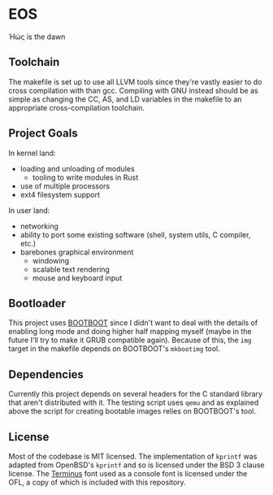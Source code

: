 # EOS

Ἠώς is the dawn

## Toolchain

The makefile is set up to use all LLVM tools since they're vastly easier to do
cross compilation with than gcc. Compiling with GNU instead should be as simple
as changing the CC, AS, and LD variables in the makefile to an appropriate
cross-compilation toolchain.

## Project Goals

In kernel land:
- loading and unloading of modules
    - tooling to write modules in Rust
- use of multiple processors
- ext4 filesystem support

In user land:
- networking
- ability to port some existing software (shell, system utils, C compiler, etc.)
- barebones graphical environment
    - windowing
    - scalable text rendering
    - mouse and keyboard input

## Bootloader

This project uses [BOOTBOOT](https://gitlab.com/bztsrc/bootboot/) since I didn't
want to deal with the details of enabling long mode and doing higher half
mapping myself (maybe in the future I'll try to make it GRUB compatible again).
Because of this, the `img` target in the makefile depends on BOOTBOOT's
`mkbootimg` tool.

## Dependencies

Currently this project depends on several headers for the C standard library
that aren't distributed with it. The testing script uses `qemu` and as explained
above the script for creating bootable images relies on BOOTBOOT's tool.

## License

Most of the codebase is MIT licensed. The implementation of `kprintf` was
adapted from OpenBSD's `kprintf` and so is licensed under the BSD 3 clause
license. The [Terminus](https://terminus-font.sourceforge.net/) font used as a
console font is licensed under the OFL, a copy of which is included with this
repository.
